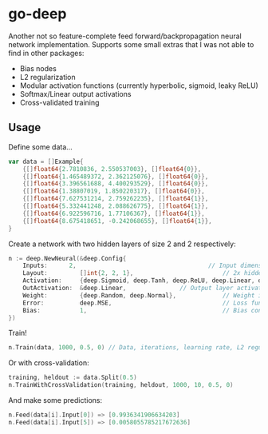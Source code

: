 # go-deep
Another not so feature-complete feed forward/backpropagation neural network implementation. Supports some small extras that I was not able to find in other packages:
- Bias nodes
- L2 regularization
- Modular activation functions (currently hyperbolic, sigmoid, leaky ReLU)
- Softmax/Linear output activations
- Cross-validated training

## Usage
Define some data...
```go
var data = []Example{
	{[]float64{2.7810836, 2.550537003}, []float64{0}},
	{[]float64{1.465489372, 2.362125076}, []float64{0}},
	{[]float64{3.396561688, 4.400293529}, []float64{0}},
	{[]float64{1.38807019, 1.850220317}, []float64{0}},
	{[]float64{7.627531214, 2.759262235}, []float64{1}},
	{[]float64{5.332441248, 2.088626775}, []float64{1}},
	{[]float64{6.922596716, 1.77106367}, []float64{1}},
	{[]float64{8.675418651, -0.242068655}, []float64{1}},
}
```

Create a network with two hidden layers of size 2 and 2 respectively:
```go
n := deep.NewNeural(&deep.Config{
	Inputs:    	 2,                                     // Input dimensionality
	Layout:     	[]int{2, 2, 1},                         // 2x hidden layers with 2 nodes each, 1 output
	Activation: 	{deep.Sigmoid, deep.Tanh, deep.ReLU, deep.Linear, deep.Softmax},
	OutActivation: 	&deep.Linear,				// Output layer activation
	Weight:     	{deep.Random, deep.Normal},             // Weight initializers
	Error:      	deep.MSE,                               // Loss function
	Bias:       	1,                                      // Bias constant (0 disables)
})
```
Train!
```go
n.Train(data, 1000, 0.5, 0) // Data, iterations, learning rate, L2 regularization parameter (gamma)
```
Or with cross-validation:
```go
training, heldout := data.Split(0.5)
n.TrainWithCrossValidation(training, heldout, 1000, 10, 0.5, 0)
```
And make some predictions:
```go
n.Feed(data[i].Input[0]) => [0.9936341906634203]
n.Feed(data[i].Input[5]) => [0.0058055785217672636]
```
